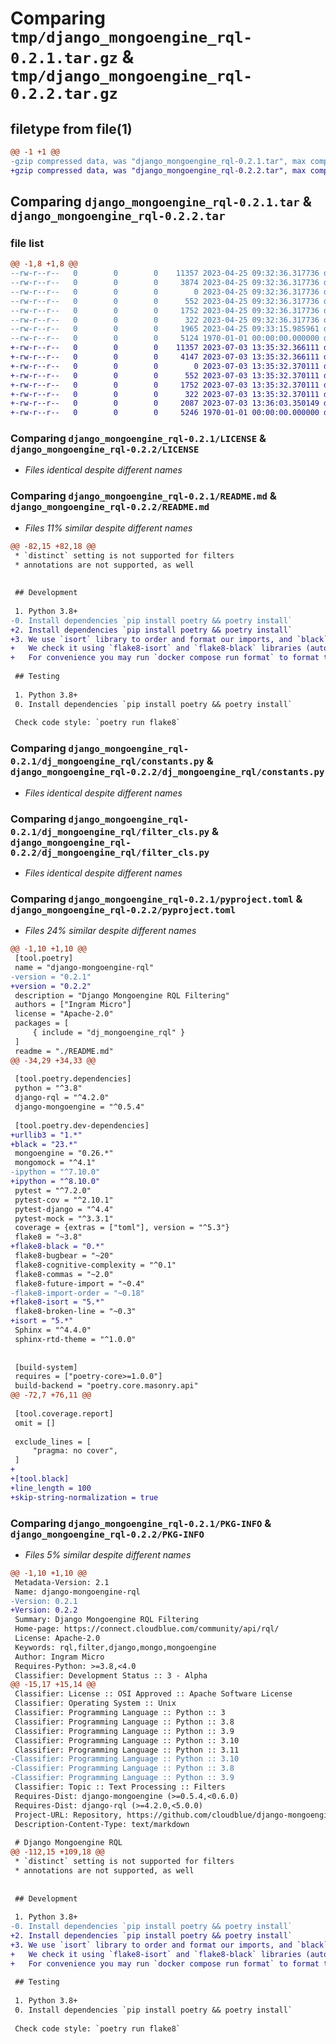 # Comparing `tmp/django_mongoengine_rql-0.2.1.tar.gz` & `tmp/django_mongoengine_rql-0.2.2.tar.gz`

## filetype from file(1)

```diff
@@ -1 +1 @@
-gzip compressed data, was "django_mongoengine_rql-0.2.1.tar", max compression
+gzip compressed data, was "django_mongoengine_rql-0.2.2.tar", max compression
```

## Comparing `django_mongoengine_rql-0.2.1.tar` & `django_mongoengine_rql-0.2.2.tar`

### file list

```diff
@@ -1,8 +1,8 @@
--rw-r--r--   0        0        0    11357 2023-04-25 09:32:36.317736 django_mongoengine_rql-0.2.1/LICENSE
--rw-r--r--   0        0        0     3874 2023-04-25 09:32:36.317736 django_mongoengine_rql-0.2.1/README.md
--rw-r--r--   0        0        0        0 2023-04-25 09:32:36.317736 django_mongoengine_rql-0.2.1/dj_mongoengine_rql/__init__.py
--rw-r--r--   0        0        0      552 2023-04-25 09:32:36.317736 django_mongoengine_rql-0.2.1/dj_mongoengine_rql/constants.py
--rw-r--r--   0        0        0     1752 2023-04-25 09:32:36.317736 django_mongoengine_rql-0.2.1/dj_mongoengine_rql/filter_cls.py
--rw-r--r--   0        0        0      322 2023-04-25 09:32:36.317736 django_mongoengine_rql-0.2.1/dj_mongoengine_rql/q.py
--rw-r--r--   0        0        0     1965 2023-04-25 09:33:15.985961 django_mongoengine_rql-0.2.1/pyproject.toml
--rw-r--r--   0        0        0     5124 1970-01-01 00:00:00.000000 django_mongoengine_rql-0.2.1/PKG-INFO
+-rw-r--r--   0        0        0    11357 2023-07-03 13:35:32.366111 django_mongoengine_rql-0.2.2/LICENSE
+-rw-r--r--   0        0        0     4147 2023-07-03 13:35:32.366111 django_mongoengine_rql-0.2.2/README.md
+-rw-r--r--   0        0        0        0 2023-07-03 13:35:32.370111 django_mongoengine_rql-0.2.2/dj_mongoengine_rql/__init__.py
+-rw-r--r--   0        0        0      552 2023-07-03 13:35:32.370111 django_mongoengine_rql-0.2.2/dj_mongoengine_rql/constants.py
+-rw-r--r--   0        0        0     1752 2023-07-03 13:35:32.370111 django_mongoengine_rql-0.2.2/dj_mongoengine_rql/filter_cls.py
+-rw-r--r--   0        0        0      322 2023-07-03 13:35:32.370111 django_mongoengine_rql-0.2.2/dj_mongoengine_rql/q.py
+-rw-r--r--   0        0        0     2087 2023-07-03 13:36:03.350149 django_mongoengine_rql-0.2.2/pyproject.toml
+-rw-r--r--   0        0        0     5246 1970-01-01 00:00:00.000000 django_mongoengine_rql-0.2.2/PKG-INFO
```

### Comparing `django_mongoengine_rql-0.2.1/LICENSE` & `django_mongoengine_rql-0.2.2/LICENSE`

 * *Files identical despite different names*

### Comparing `django_mongoengine_rql-0.2.1/README.md` & `django_mongoengine_rql-0.2.2/README.md`

 * *Files 11% similar despite different names*

```diff
@@ -82,15 +82,18 @@
 * `distinct` setting is not supported for filters
 * annotations are not supported, as well
 
 
 ## Development
 
 1. Python 3.8+
-0. Install dependencies `pip install poetry && poetry install`
+2. Install dependencies `pip install poetry && poetry install`
+3. We use `isort` library to order and format our imports, and `black` - to format the code. 
+   We check it using `flake8-isort` and `flake8-black` libraries (automatically on `flake8` run).  
+   For convenience you may run `docker compose run format` to format the code.
 
 ## Testing
 
 1. Python 3.8+
 0. Install dependencies `pip install poetry && poetry install`
 
 Check code style: `poetry run flake8`
```

### Comparing `django_mongoengine_rql-0.2.1/dj_mongoengine_rql/constants.py` & `django_mongoengine_rql-0.2.2/dj_mongoengine_rql/constants.py`

 * *Files identical despite different names*

### Comparing `django_mongoengine_rql-0.2.1/dj_mongoengine_rql/filter_cls.py` & `django_mongoengine_rql-0.2.2/dj_mongoengine_rql/filter_cls.py`

 * *Files identical despite different names*

### Comparing `django_mongoengine_rql-0.2.1/pyproject.toml` & `django_mongoengine_rql-0.2.2/pyproject.toml`

 * *Files 24% similar despite different names*

```diff
@@ -1,10 +1,10 @@
 [tool.poetry]
 name = "django-mongoengine-rql"
-version = "0.2.1"
+version = "0.2.2"
 description = "Django Mongoengine RQL Filtering"
 authors = ["Ingram Micro"]
 license = "Apache-2.0"
 packages = [
     { include = "dj_mongoengine_rql" }
 ]
 readme = "./README.md"
@@ -34,29 +34,33 @@
 
 [tool.poetry.dependencies]
 python = "^3.8"
 django-rql = "^4.2.0"
 django-mongoengine = "^0.5.4"
 
 [tool.poetry.dev-dependencies]
+urllib3 = "1.*"
+black = "23.*"
 mongoengine = "0.26.*"
 mongomock = "^4.1"
-ipython = "^7.10.0"
+ipython = "^8.10.0"
 pytest = "^7.2.0"
 pytest-cov = "^2.10.1"
 pytest-django = "^4.4"
 pytest-mock = "^3.3.1"
 coverage = {extras = ["toml"], version = "^5.3"}
 flake8 = "~3.8"
+flake8-black = "0.*"
 flake8-bugbear = "~20"
 flake8-cognitive-complexity = "^0.1"
 flake8-commas = "~2.0"
 flake8-future-import = "~0.4"
-flake8-import-order = "~0.18"
+flake8-isort = "5.*"
 flake8-broken-line = "~0.3"
+isort = "5.*"
 Sphinx = "^4.4.0"
 sphinx-rtd-theme = "^1.0.0"
 
 
 [build-system]
 requires = ["poetry-core>=1.0.0"]
 build-backend = "poetry.core.masonry.api"
@@ -72,7 +76,11 @@
 
 [tool.coverage.report]
 omit = []
 
 exclude_lines = [
     "pragma: no cover",
 ]
+
+[tool.black]
+line_length = 100
+skip-string-normalization = true
```

### Comparing `django_mongoengine_rql-0.2.1/PKG-INFO` & `django_mongoengine_rql-0.2.2/PKG-INFO`

 * *Files 5% similar despite different names*

```diff
@@ -1,10 +1,10 @@
 Metadata-Version: 2.1
 Name: django-mongoengine-rql
-Version: 0.2.1
+Version: 0.2.2
 Summary: Django Mongoengine RQL Filtering
 Home-page: https://connect.cloudblue.com/community/api/rql/
 License: Apache-2.0
 Keywords: rql,filter,django,mongo,mongoengine
 Author: Ingram Micro
 Requires-Python: >=3.8,<4.0
 Classifier: Development Status :: 3 - Alpha
@@ -15,17 +15,14 @@
 Classifier: License :: OSI Approved :: Apache Software License
 Classifier: Operating System :: Unix
 Classifier: Programming Language :: Python :: 3
 Classifier: Programming Language :: Python :: 3.8
 Classifier: Programming Language :: Python :: 3.9
 Classifier: Programming Language :: Python :: 3.10
 Classifier: Programming Language :: Python :: 3.11
-Classifier: Programming Language :: Python :: 3.10
-Classifier: Programming Language :: Python :: 3.8
-Classifier: Programming Language :: Python :: 3.9
 Classifier: Topic :: Text Processing :: Filters
 Requires-Dist: django-mongoengine (>=0.5.4,<0.6.0)
 Requires-Dist: django-rql (>=4.2.0,<5.0.0)
 Project-URL: Repository, https://github.com/cloudblue/django-mongoengine-rql
 Description-Content-Type: text/markdown
 
 # Django Mongoengine RQL
@@ -112,15 +109,18 @@
 * `distinct` setting is not supported for filters
 * annotations are not supported, as well
 
 
 ## Development
 
 1. Python 3.8+
-0. Install dependencies `pip install poetry && poetry install`
+2. Install dependencies `pip install poetry && poetry install`
+3. We use `isort` library to order and format our imports, and `black` - to format the code. 
+   We check it using `flake8-isort` and `flake8-black` libraries (automatically on `flake8` run).  
+   For convenience you may run `docker compose run format` to format the code.
 
 ## Testing
 
 1. Python 3.8+
 0. Install dependencies `pip install poetry && poetry install`
 
 Check code style: `poetry run flake8`
```


